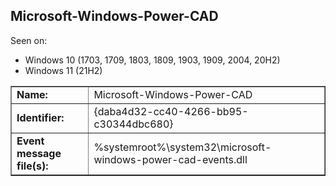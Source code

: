 ## Microsoft-Windows-Power-CAD

Seen on:
* Windows 10 (1703, 1709, 1803, 1809, 1903, 1909, 2004, 20H2)
* Windows 11 (21H2)

<table border="1" class="docutils">
  <tbody>
    <tr>
      <td><b>Name:</b></td>
      <td>Microsoft-Windows-Power-CAD</td>
    </tr>
    <tr>
      <td><b>Identifier:</b></td>
      <td>{daba4d32-cc40-4266-bb95-c30344dbc680}</td>
    </tr>
    <tr>
      <td><b>Event message file(s):</b></td>
      <td>%systemroot%\system32\microsoft-windows-power-cad-events.dll</td>
    </tr>
  </tbody>
</table>

&nbsp;

